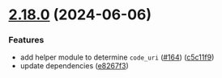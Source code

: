 # [2.18.0](https://github.com/observeinc/terraform-aws-collection/compare/v2.17.2...v2.18.0) (2024-06-06)


### Features

* add helper module to determine `code_uri` ([#164](https://github.com/observeinc/terraform-aws-collection/issues/164)) ([c5c11f9](https://github.com/observeinc/terraform-aws-collection/commit/c5c11f9964044e0fc403785cdc646903a8be4960))
* update dependencies ([e8267f3](https://github.com/observeinc/terraform-aws-collection/commit/e8267f38fb51ddb04c710eccb2fb1a3dae8de04f))



